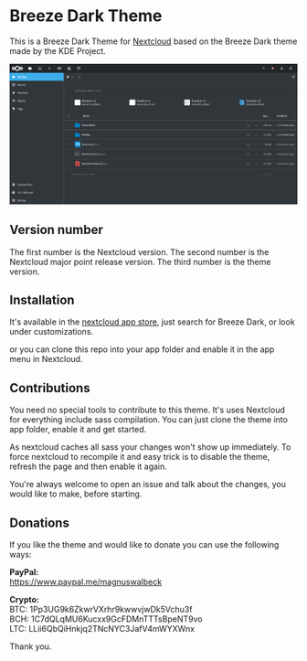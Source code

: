 # Breeze Dark Theme
This is a Breeze Dark Theme for [Nextcloud](https://nextcloud.com) based on the Breeze Dark theme made by the KDE Project.

![screenshot of theme](screenshot.png)

## Version number
The first number is the Nextcloud version. The second number is the Nextcloud major point release version. The third number is the theme version.

## Installation

It's available in the [nextcloud app store](https://apps.nextcloud.com/apps/breezedark), just search for Breeze Dark, or look under customizations.

or you can clone this repo into your app folder and enable it in the app menu in Nextcloud.

## Contributions
You need no special tools to contribute to this theme. It's uses Nextcloud for everything include sass compilation. You can just clone the theme into app folder, enable it and get started.

As nextcloud caches all sass your changes won't show up immediately. To force nextcloud to recompile it and easy trick is to disable the theme, refresh the page and then enable it again.

You're always welcome to open an issue and talk about the changes, you would like to make, before starting.

## Donations
If you like the theme and would like to donate you can use the following ways:

**PayPal:**  
https://www.paypal.me/magnuswalbeck

**Crypto:**  
BTC: 1Pp3UG9k6ZkwrVXrhr9kwwvjwDk5Vchu3f  
BCH: 1C7dQLqMU6Kucxx9GcFDMnTTTsBpeNT9vo  
LTC: LLii6QbQiHnkjq2TNcNYC3JafV4mWYXWnx

Thank you.
